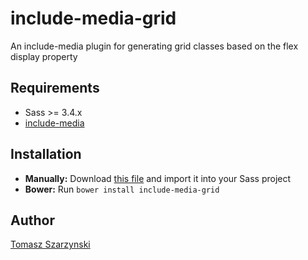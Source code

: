 # include-media-grid
An include-media plugin for generating grid classes based on the flex display property



## Requirements

* Sass >= 3.4.x
* [include-media](https://github.com/eduardoboucas/include-media)

## Installation

- **Manually:** Download [this file](https://raw.githubusercontent.com/tszarzynski/include-media-grid/master/_include-media-grid.scss) and import it into your Sass project
- **Bower:** Run `bower install include-media-grid`

## Author
[Tomasz Szarzynski](http://tmasz.com)

